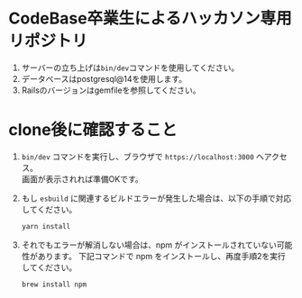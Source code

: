 # CodeBase卒業生によるハッカソン専用リポジトリ
1. サーバーの立ち上げは``bin/dev``コマンドを使用してください。
2. データベースはpostgresql@14を使用します。
3. Railsのバージョンはgemfileを参照してください。

# clone後に確認すること

1. `bin/dev` コマンドを実行し、ブラウザで `https://localhost:3000` へアクセス。  
   画面が表示されれば準備OKです。

2. もし `esbuild` に関連するビルドエラーが発生した場合は、以下の手順で対応してください。

   ```bash
   yarn install
3. それでもエラーが解消しない場合は、npm がインストールされていない可能性があります。
   下記コマンドで npm をインストールし、再度手順2を実行してください。

   ```bash
   brew install npm
